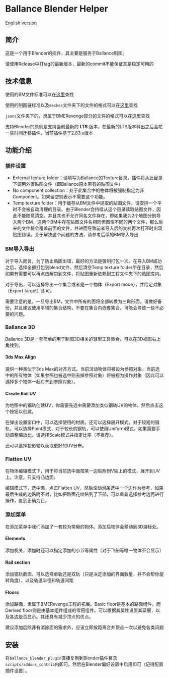 # Ballance Blender Helper

[English version](README.md)

## 简介

这是一个用于Blender的插件，其主要是服务于Ballance制图。

请使用Release中打tag的最新版本，最新的commit不能保证其是稳定可用的

## 技术信息

使用的BM文件标准可以在[这里](https://github.com/yyc12345/gist/blob/master/BMFileSpec/BMSpec_ZH.md)查找

使用的制图链标准以及`meshes`文件夹下的文件的格式可以在[这里](https://github.com/yyc12345/gist/blob/master/BMFileSpec/YYCToolsChainSpec_ZH.md)查找

`jsons`文件夹下的，隶属于BMERevenge部分的文件的格式可以在[这里](https://github.com/yyc12345/gist/blob/master/BMERevenge/DevDocument_ZH.md)查找

支持Blender的原则是支持当前最新的 **LTS** 版本，在最新的LTS版本释出之后会花一些时间迁移插件。当前插件基于2.83.x版本

## 功能介绍

### 插件设置

* External texture folder：请填写为Ballance的Texture目录，插件将从此目录下调用外置贴图文件（即Ballance原本带有的贴图文件）
* No component collection：处于此集合中的物体将被强制指定为非Component。如果留空则表示不需要这个功能。
* Temp texture folder：用于缓存从BM文件中提取的贴图文件，请安排一个平时不会被自动清理的目录。由于Blender会持续从这个目录读取贴图文件，因此不能随意清空。并且其也不允许同名文件存在，即如果我为2个地图分别导入两个BM，这两个BM中存在贴图文件名相同但图像不同的两个文件，那么后来的文件将会覆盖前面的文件，并进而导致前者导入后的文档再次打开时出现贴图错误。关于解决这个问题的方法，请参考后续的BM导入导出

### BM导入导出

对于导入而言，为了防止贴图出错，最好的方法是强制打包一次。在导入BM成功之后，选择全部打包到blend文件，然后清空Temp texture folder所在目录，然后如果有需要可以再点击解包到文件，将贴图重新依赖到工程文件夹下的贴图库内。

对于导出，可以选择导出一个集合或者是一个物体（Export mode），并给定对象（Export target）即可。

需要注意的是，一旦导出BM，文件中所有的面将全部转换为三角形面，请做好备份。并且建议使用平铺的集合结构，不要在集合内嵌套集合，可能会导致一些不必要的问题。

### Ballance 3D

Ballance 3D是一套简单的用于制图3D相关的轻型工具集合，可以在3D视图右上角找到。

#### 3ds Max Align

提供一种类似于3ds Max的对齐方式。当前活动物体将被设为参照对象，当前选中的所有物体（如果参照也被选中则去掉参照对象）将被视为操作对象（因此可以选择多个物体一起对齐到参照对象）。

#### Create Rail UV

为地图中的钢轨创建UV，你需要先选中需要添加类似钢轨UV的物体，然后点击这个按钮以创建。

在弹出设置窗口中，可以选择使用的材质。还可以选择展开模式，对于较短的钢轨，可以选择Point模式，对于较长的钢轨，可以使用Uniform模式，如果需要手动调整缩放比，请选择Scale模式并指定比率（不推荐）。

还可以选择投影轴以获取更好的UV分布。

### Flatten UV

在物体编辑模式下，用于将当前选中面按某一边贴附到V轴上的模式，展开到UV上。注意，只支持凸边面。

编辑模式下，选中面，点击Flatten UV，然后滚动滑条选中一个边作为参考，如果最后生成的边贴附不对，比如把路面花纹贴到了下部，可以重新选择参考边再进行操作，直到正确为止。

### 添加菜单

在添加菜单中我们添加了一套较为常用的物体。添加后物体会移动到3D游标处。

#### Elements

添加机关，添加时还可以指定添加的小节等属性（对于飞船等唯一物体不会显示）

#### Rail section

添加钢轨截面，可以选择单轨还是双轨（只是决定添加的界面数量，并不会帮你旋转角度），以及轨道半径和轨道间距

#### Floors

添加路面，隶属于BMERevenge工程的拓展。Basic floor是基本的路面组件，而Derived floor则是由基本组件组成的常用组件。可以根据其属性设置其延展，以及各边是否显示。其还具有减少顶点的优点。

建议添加后除非有消除面的需求外，应该立即按距离合并顶点一次以避免各类问题

## 安装

将`ballance_blender_plugin`直接复制到Blender插件目录`scripts/addons_contrib`内即可。然后在Blender偏好设置中启用即可（记得配置插件设置）。

